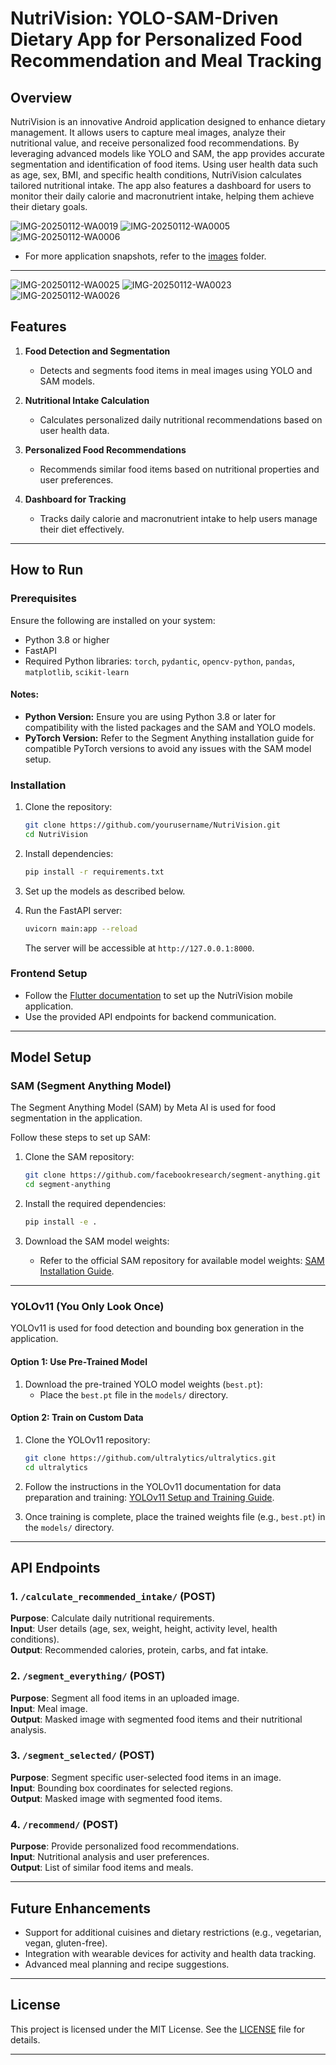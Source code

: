 # NutriVision: YOLO-SAM-Driven Dietary App for Personalized Food Recommendation and Meal Tracking

## Overview

NutriVision is an innovative Android application designed to enhance dietary management. It allows users to capture meal images, analyze their nutritional value, and receive personalized food recommendations. By leveraging advanced models like YOLO and SAM, the app provides accurate segmentation and identification of food items. Using user health data such as age, sex, BMI, and specific health conditions, NutriVision calculates tailored nutritional intake. The app also features a dashboard for users to monitor their daily calorie and macronutrient intake, helping them achieve their dietary goals.

![IMG-20250112-WA0019](https://github.com/user-attachments/assets/fe7df05c-c839-4ece-9d00-e62c3ca836d7)   ![IMG-20250112-WA0005](https://github.com/user-attachments/assets/92afb8ac-5e12-4678-8779-e46572bd6f23)  ![IMG-20250112-WA0006](https://github.com/user-attachments/assets/cca8e38b-7640-4cf2-8505-cd880ee3d660)

- For more application snapshots, refer to the [images](https://github.com/Dhanush0R/NutriVision-YOLO-SAM-Driven-Dietary-App/edit/master/images) folder.


---
![IMG-20250112-WA0025](https://github.com/user-attachments/assets/9ffb2701-6c04-47e4-a756-bffa7b81c5d9)   ![IMG-20250112-WA0023](https://github.com/user-attachments/assets/881c4432-94a0-4e4a-a810-c62cebbc3495)   ![IMG-20250112-WA0026](https://github.com/user-attachments/assets/241a77b0-80f1-4031-a653-7d6608236463)

## Features

1. **Food Detection and Segmentation**  
   - Detects and segments food items in meal images using YOLO and SAM models.

2. **Nutritional Intake Calculation**  
   - Calculates personalized daily nutritional recommendations based on user health data.

3. **Personalized Food Recommendations**  
   - Recommends similar food items based on nutritional properties and user preferences.

4. **Dashboard for Tracking**  
   - Tracks daily calorie and macronutrient intake to help users manage their diet effectively.

---

## How to Run

### Prerequisites

Ensure the following are installed on your system:
- Python 3.8 or higher
- FastAPI
- Required Python libraries: `torch`, `pydantic`, `opencv-python`, `pandas`, `matplotlib`, `scikit-learn`
#### Notes:
 - **Python Version:** Ensure you are using Python 3.8 or later for compatibility with the listed packages and the SAM and YOLO models.
 - **PyTorch Version:** Refer to the Segment Anything installation guide for compatible PyTorch versions to avoid any issues with the SAM model setup.

### Installation

1. Clone the repository:
   ```bash
   git clone https://github.com/yourusername/NutriVision.git
   cd NutriVision
   ```

2. Install dependencies:
   ```bash
   pip install -r requirements.txt
   ```

3. Set up the models as described below.

4. Run the FastAPI server:
   ```bash
   uvicorn main:app --reload
   ```

   The server will be accessible at `http://127.0.0.1:8000`.

### Frontend Setup

- Follow the [Flutter documentation](https://flutter.dev/docs) to set up the NutriVision mobile application.
- Use the provided API endpoints for backend communication.

---

## Model Setup

### SAM (Segment Anything Model)

The Segment Anything Model (SAM) by Meta AI is used for food segmentation in the application.  

Follow these steps to set up SAM:  
1. Clone the SAM repository:
   ```bash
   git clone https://github.com/facebookresearch/segment-anything.git
   cd segment-anything
   ```

2. Install the required dependencies:
   ```bash
   pip install -e .
   ```

3. Download the SAM model weights:
   - Refer to the official SAM repository for available model weights: [SAM Installation Guide](https://github.com/facebookresearch/segment-anything?tab=readme-ov-file#installation).

---

### YOLOv11 (You Only Look Once)

YOLOv11 is used for food detection and bounding box generation in the application.  

#### Option 1: Use Pre-Trained Model
1. Download the pre-trained YOLO model weights (`best.pt`):
   - Place the `best.pt` file in the `models/` directory.

#### Option 2: Train on Custom Data
1. Clone the YOLOv11 repository:
   ```bash
   git clone https://github.com/ultralytics/ultralytics.git
   cd ultralytics
   ```

2. Follow the instructions in the YOLOv11 documentation for data preparation and training: [YOLOv11 Setup and Training Guide](https://github.com/ultralytics/ultralytics).  

3. Once training is complete, place the trained weights file (e.g., `best.pt`) in the `models/` directory.

---

## API Endpoints

### 1. `/calculate_recommended_intake/` (POST)  
   **Purpose**: Calculate daily nutritional requirements.  
   **Input**: User details (age, sex, weight, height, activity level, health conditions).  
   **Output**: Recommended calories, protein, carbs, and fat intake.

### 2. `/segment_everything/` (POST)  
   **Purpose**: Segment all food items in an uploaded image.  
   **Input**: Meal image.  
   **Output**: Masked image with segmented food items and their nutritional analysis.

### 3. `/segment_selected/` (POST)  
   **Purpose**: Segment specific user-selected food items in an image.  
   **Input**: Bounding box coordinates for selected regions.  
   **Output**: Masked image with segmented food items.

### 4. `/recommend/` (POST)  
   **Purpose**: Provide personalized food recommendations.  
   **Input**: Nutritional analysis and user preferences.  
   **Output**: List of similar food items and meals.

---

## Future Enhancements

- Support for additional cuisines and dietary restrictions (e.g., vegetarian, vegan, gluten-free).
- Integration with wearable devices for activity and health data tracking.
- Advanced meal planning and recipe suggestions.

---

## License

This project is licensed under the MIT License. See the [LICENSE](LICENSE) file for details.

---
